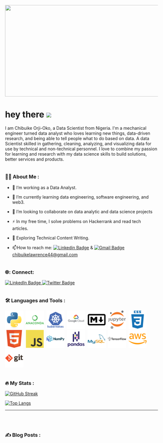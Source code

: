 
<div align="center">
  <img src="https://media.giphy.com/media/dWesBcTLavkZuG35MI/giphy.gif" width="600" height="300"/>
</div>

<h1>
  hey there
  <img src="https://media.giphy.com/media/hvRJCLFzcasrR4ia7z/giphy.gif" width="30px"/>
</h1>
I am Chibuike Orji-Oko, a Data Scientist from Nigeria. I'm a mechanical engineer turned data analyst who loves learning new things, data-driven research, and being able to tell people what to do based on data. A data Scientist skilled in gathering, cleaning, analyzing, and visualizing data for use by technical and non-technical personnel. I love to combine my passion for learning and research with my data science skills to build solutions, better services and products.

<h1>

### :man_technologist: About Me :

- :telescope: I’m working as a Data Analyst.

- 🌱 I’m currently learning data engineering, software engineering, and web3.

- 💞️ I’m looking to collaborate on data analytic and data science projects

- :zap: In my free time, I solve problems on Hackerrank and read tech articles.

- :seedling: Exploring Technical Content Writing.

- :mailbox:How to reach me: [![Linkedin Badge](https://img.shields.io/badge/-kakbar-blue?style=flat&logo=Linkedin&logoColor=white)](https://www.linkedin.com/in/chibuike-orji-oko/) & [![Gmail Badge](https://img.shields.io/badge/-Gmail-red?style=flat&logo=Gmail&logoColor=white)](orjichibyk@gmail.com) chibuikelawrence44@gmail.com
</h1>

<h1>
  
### 🌐: Connect:

<div id="badges">
  <a href="https://www.linkedin.com/in/chibuike-orji-oko/">
    <img src="https://img.shields.io/badge/LinkedIn-blue?style=for-the-badge&logo=linkedin&logoColor=white" alt="LinkedIn Badge"/>
  </a>
  <a href="https://twitter.com/orjibyk">
    <img src="https://img.shields.io/badge/Twitter-blue?style=for-the-badge&logo=twitter&logoColor=white" alt="Twitter Badge"/>
  </a>
 </h1>
 
<h1>

### :hammer_and_wrench: Languages and Tools :
<div>
  <img src="https://github.com/devicons/devicon/blob/master/icons/python/python-original.svg" title="Python" alt="Python" width="60" height="60"/>&nbsp;
  <img src="https://github.com/devicons/devicon/blob/master/icons/anaconda/anaconda-original-wordmark.svg" title="Anaconda" alt="Anaconda" width="60" height="60"/>&nbsp;
  <img src="https://github.com/devicons/devicon/blob/master/icons/kubernetes/kubernetes-plain-wordmark.svg" title="Kubernetes" alt="Kubernetes" width="60" height="60"/>&nbsp;
  <img src="https://github.com/devicons/devicon/blob/master/icons/googlecloud/googlecloud-original-wordmark.svg" title="Gcloud" alt="Gcloud" width="60" height="60"/>&nbsp;
  <img src="https://github.com/devicons/devicon/blob/master/icons/markdown/markdown-original.svg" title="Markdown" alt="Markdown" width="60" height="60"/>&nbsp;
  <img src="https://github.com/devicons/devicon/blob/master/icons/jupyter/jupyter-original-wordmark.svg" title="Jupyter" alt="Jupyter" width="60" height="60"/>&nbsp;
  <img src="https://github.com/devicons/devicon/blob/master/icons/css3/css3-plain-wordmark.svg"  title="CSS3" alt="CSS" width="60" height="60"/>&nbsp;
  <img src="https://github.com/devicons/devicon/blob/master/icons/html5/html5-original.svg" title="HTML5" alt="HTML" width="60" height="60"/>&nbsp;
  <img src="https://github.com/devicons/devicon/blob/master/icons/javascript/javascript-original.svg" title="JavaScript" alt="JavaScript" width="60" height="60"/>&nbsp;
  <img src="https://github.com/devicons/devicon/blob/master/icons/numpy/numpy-original-wordmark.svg" title="Numpy" alt="Numpy" width="60" height="60"/>&nbsp;
  <img src="https://github.com/devicons/devicon/blob/master/icons/pandas/pandas-original-wordmark.svg" title="Pandas"  alt="Pandas" width="60" height="60"/>&nbsp;
  <img src="https://github.com/devicons/devicon/blob/master/icons/mysql/mysql-original-wordmark.svg" title="MySQL"  alt="MySQL" width="60" height="60"/>&nbsp;
  <img src="https://github.com/devicons/devicon/blob/master/icons/tensorflow/tensorflow-line-wordmark.svg" title="Tensorflow" alt="Tensorflow" width="60" height="60"/>&nbsp;
  <img src="https://github.com/devicons/devicon/blob/master/icons/amazonwebservices/amazonwebservices-plain-wordmark.svg" title="AWS" alt="AWS" width="60" height="60"/>&nbsp;
  <img src="https://github.com/devicons/devicon/blob/master/icons/git/git-original-wordmark.svg" title="Git" **alt="Git" width="60" height="60"/>
</div>
</h1> 

<h1>

### :fire: My Stats :
  
[![GitHub Streak](http://github-readme-streak-stats.herokuapp.com?user=chibykelaw&theme=dark&background=000000)](https://git.io/streak-stats)

[![Top Langs](https://github-readme-stats.vercel.app/api/top-langs/?username=chibykelaw&layout=compact&theme=vision-friendly-dark)](https://github.com/anuraghazra/github-readme-stats)
 </h1>
 
 ---
 
<div>  
  <img src="https://komarev.com/ghpvc/?username=chibykelaw&style=flat-square&color=blue" alt=""/>
</div>
  
<h1>

### :writing_hand: Blog Posts :
  
</h1>
  
<!---
chibykelaw/chibykelaw is a ✨ special ✨ repository because its `README.md` (this file) appears on your GitHub profile.
You can click the Preview link to take a look at your changes.
--->
